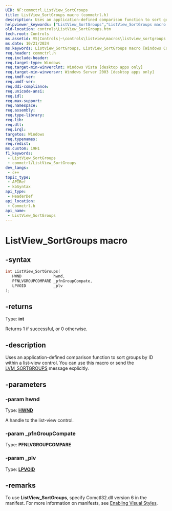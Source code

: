 ```yaml
---
UID: NF:commctrl.ListView_SortGroups
title: ListView_SortGroups macro (commctrl.h)
description: Uses an application-defined comparison function to sort groups by ID within a list-view control. You can use this macro or send the LVM_SORTGROUPS message explicitly.
helpviewer_keywords: ["ListView_SortGroups","ListView_SortGroups macro [Windows Controls]","_win32_ListView_SortGroups","_win32_ListView_SortGroups_cpp","commctrl/ListView_SortGroups","controls.ListView_SortGroups","controls._win32_ListView_SortGroups"]
old-location: controls\ListView_SortGroups.htm
tech.root: Controls
ms.assetid: VS|Controls|~\controls\listview\macros\listview_sortgroups.htm
ms.date: 10/21/2024
ms.keywords: ListView_SortGroups, ListView_SortGroups macro [Windows Controls], _win32_ListView_SortGroups, _win32_ListView_SortGroups_cpp, commctrl/ListView_SortGroups, controls.ListView_SortGroups, controls._win32_ListView_SortGroups
req.header: commctrl.h
req.include-header: 
req.target-type: Windows
req.target-min-winverclnt: Windows Vista [desktop apps only]
req.target-min-winversvr: Windows Server 2003 [desktop apps only]
req.kmdf-ver: 
req.umdf-ver: 
req.ddi-compliance: 
req.unicode-ansi: 
req.idl: 
req.max-support: 
req.namespace: 
req.assembly: 
req.type-library: 
req.lib: 
req.dll: 
req.irql: 
targetos: Windows
req.typenames: 
req.redist: 
ms.custom: 19H1
f1_keywords:
 - ListView_SortGroups
 - commctrl/ListView_SortGroups
dev_langs:
 - c++
topic_type:
 - APIRef
 - kbSyntax
api_type:
 - HeaderDef
api_location:
 - Commctrl.h
api_name:
 - ListView_SortGroups
---
```


# ListView_SortGroups macro

## -syntax

```cpp
int ListView_SortGroups(
   HWND              hwnd,
   PFNLVGROUPCOMPARE _pfnGroupCompate,
   LPVOID            _plv
);
```

## -returns

Type: **int**

Returns 1 if successful, or 0 otherwise.


## -description

Uses an application-defined comparison function to sort groups by ID within a list-view control. You can use this macro or send the <a href="/windows/desktop/Controls/lvm-sortgroups">LVM_SORTGROUPS</a> message explicitly.

## -parameters

### -param hwnd

Type: <b><a href="/windows/desktop/WinProg/windows-data-types">HWND</a></b>

A handle to the list-view control.

### -param _pfnGroupCompate

Type: <b>PFNLVGROUPCOMPARE</b>

### -param _plv

Type: <b><a href="/windows/desktop/WinProg/windows-data-types">LPVOID</a></b>

## -remarks

To use <b>ListView_SortGroups</b>, specify Comctl32.dll version 6 in the manifest. For more information on manifests, see <a href="/windows/desktop/Controls/cookbook-overview">Enabling Visual Styles</a>.
